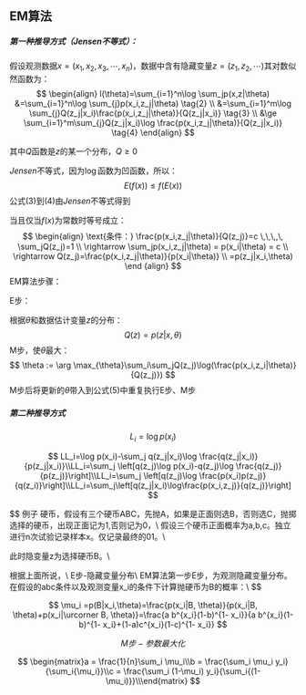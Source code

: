 ## EM算法

##### 第一种推导方式（$Jensen$不等式）：

假设观测数据$x=(x_1, x_2, x_3,\cdots, x_n)$，数据中含有隐藏变量$z=(z_1, z_2,\cdots)$其对数似然函数为：
$$
\begin{align}
l(\theta)=\sum_{i=1}^n\log \sum_jp(x,z|\theta) &=\sum_{i=1}^n\log \sum_{j}p(x_i,z_j|\theta) \tag{2} \\ 
&=\sum_{i=1}^m\log \sum_{j}Q(z_j|x_i)\frac{p(x_i,z_j|\theta)}{Q(z_j|x_i)} \tag{3} \\
&\ge \sum_{i=1}^m\sum_{j}Q(z_j|x_i)\log \frac{p(x_i,z_j|\theta)}{Q(z_j|x_i)} \tag{4}
\end{align}
$$

其中$Q$函数是$z$的某一个分布，$Q\ge 0$

$Jensen$不等式，因为$\log$函数为凹函数，所以：
$$
E(f(x)) \le f(E(x))
$$
公式$(3)$到$(4)$由$Jensen$不等式得到

当且仅当$f(x)$为常数时等号成立：
$$
\begin{align}
\text{条件：} 
\frac{p(x_i,z_j|\theta)}{Q(z_j)}=c \,\,\,,\, 
\sum_jQ(z_j)=1 \\
\rightarrow \sum_jp(x_i,z_j|\theta) = p(x_i|\theta) = c       \\
\rightarrow Q(z_j)=\frac{p(x_i,z_j|\theta)}{p(x_i|\theta)} \\
=p(z_j|x_i,\theta)
\end {align}
$$
EM算法步骤：

E步：

根据$\theta$和数据估计变量$z$的分布：
$$
Q(z)=p(z|x,\theta)  \tag{5}
$$
M步，使$\theta$最大：
$$
\theta := \arg \max_{\theta}\sum_i\sum_jQ(z_j)\log(\frac{p(x_i,z_i|\theta)}{Q(z_j)})
$$
M步后将更新的$\theta$带入到公式$(5)$中重复执行E步、M步



##### 第二种推导方式


$$
L_i=\log p(x_i)
$$

$$
LL_i=\log p(x_i)-\sum_j q(z_j|x_i)\log \frac{q(z_j|x_i)}{p(z_j|x_i)}\\LL_i=\sum_j \left[q(z_j)\log p(x_i)-q(z_j)\log \frac{q(z_j)}{p(z_j)}\right]\\LL_i=\sum_j \left[q(z_j)\log \frac{p(x_i)p(z_j)}{q(z_i)}\right]\\LL_i=\sum_j\left[q(z_j|x_i)\log\frac{p(x_i,z_j)}{q(z_j)}\right]
$$

$$
例子
硬币，假设有三个硬币ABC，先抛A，如果是正面则选B，否则选C，抛掷选择的硬币，出现正面记为1,否则记为0，\\
假设三个硬币正面概率为a,b,c。独立进行n次试验记录样本x。仅记录最终的01。\\

此时隐变量z为选择硬币B。\\

根据上面所说，\\
E步-隐藏变量分布\\
EM算法第一步E步，为观测隐藏变量分布。在假设的abc条件以及观测变量x_i的条件下计算抛硬币为B的概率：\\
$$


$$
\mu_i =p(B|x_i,\theta)=\frac{p(x_i|B, \theta)}{p(x_i|B, \theta)+p(x_i|\urcorner B, \theta)}=\frac{a b^{x_i}(1-b)^{1-
x_i}}{a b^{x_i}(1-b)^{1-
x_i}+(1-a)c^{x_i}(1-c)^{1-
x_i}}
$$

$$
M步-参数最大化
$$

$$
\begin{matrix}a = \frac{1}{n}\sum_i \mu_i\\b = \frac{\sum_i \mu_i y_i}{\sum_i{\mu_i}}\\c = \frac{\sum_i (1-\mu_i) y_i}{\sum_i{(1-\mu_i)}}\\\end{matrix}
$$

  









